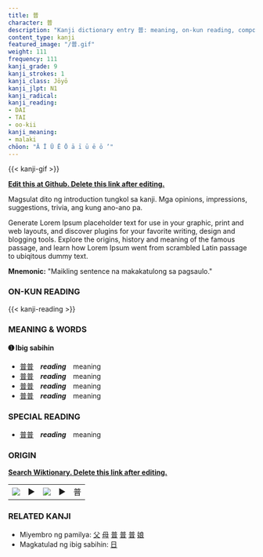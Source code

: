 ```yaml
---
title: 普
character: 普
description: "Kanji dictionary entry 普: meaning, on-kun reading, compounds, origin, related kanji"
content_type: kanji
featured_image: "/普.gif"
weight: 111
frequency: 111
kanji_grade: 9
kanji_strokes: 1
kanji_class: Jōyō
kanji_jlpt: N1
kanji_radical: 
kanji_reading: 
- DAI
- TAI
- oo-kii
kanji_meaning:
- malaki
chōon: "Ā Ī Ū Ē Ō ā ī ū ē ō ’"
---
```

[//]: # (Don't edit the line below. Kanji animated GIF code is automatically generated.)
{{< kanji-gif >}}

[//]: # (Edit below this line.)

**[Edit this at Github. Delete this link after editing.](https://github.com/tim0g/tim/tree/main/content/kanji/普/index.md)**

Magsulat dito ng introduction tungkol sa kanji. Mga opinions, impressions, suggestions, trivia, ang kung ano-ano pa.

Generate Lorem Ipsum placeholder text for use in your graphic, print and web layouts, and discover plugins for your favorite writing, design and blogging tools. Explore the origins, history and meaning of the famous passage, and learn how Lorem Ipsum went from scrambled Latin passage to ubiqitous dummy text.
 
**Mnemonic:** "Maikling sentence na makakatulong sa pagsaulo."

### ON-KUN READING

[//]: # (Don't edit the line below. ON-KUN READING code is automatically generated.)
{{< kanji-reading >}}

### MEANING & WORDS

#### ➊ **Ibig sabihin**
  - [普](../普)[普](../普)　***reading***　meaning
  - [普](../普)[普](../普)　***reading***　meaning
  - [普](../普)[普](../普)　***reading***　meaning
  - [普](../普)[普](../普)　***reading***　meaning

### SPECIAL READING
  - [普](../普)[普](../普)　***reading***　meaning

### ORIGIN

**[Search Wiktionary. Delete this link after editing.](https://wiktionary.org/wiki/普)**
<table class="kanji-table"><tr><td>
<img src="60px-普-bronze.svg.png">
</td><td>▶</td><td>
<img src="60px-普-oracle.svg.png">
</td><td>▶</td>
<td class="kanji-origin">普</td>
</tr></table>

### RELATED KANJI
- Miyembro ng pamilya: [父](../父) [母](../母) [普](../普) [普](../普) [普](../普) [娘](../娘)
- Magkatulad ng ibig sabihin: [日](../日)
